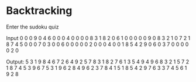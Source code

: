 # Backtracking
Enter the sudoku quiz

Input
0 0 0 9 0 4 6 0 0
0 4 0 0 0 0 8 3 1
8 2 0 6 1 0 0 0 0 
0 9 0 8 3 2 1 0 7
2 1 8 7 4 5 0 0 0
7 0 3 0 0 6 0 0 0
0 0 2 0 0 0 4 0 0
1 8 5 4 2 9 0 6 0
3 7 0 0 0 0 0 2 0

Output:
5 3 1 9 8 4 6 7 2 
6 4 9 2 5 7 8 3 1 
8 2 7 6 1 3 5 4 9 
4 9 6 8 3 2 1 5 7 
2 1 8 7 4 5 3 9 6 
7 5 3 1 9 6 2 8 4 
9 6 2 3 7 8 4 1 5 
1 8 5 4 2 9 7 6 3 
3 7 4 5 6 1 9 2 8 
